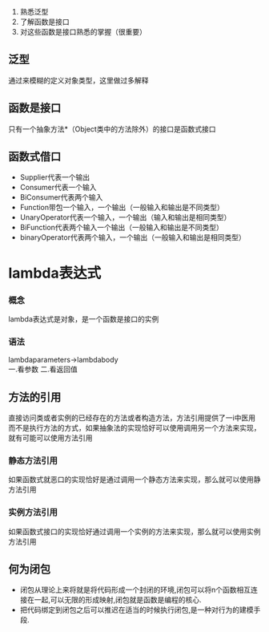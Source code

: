 1. 熟悉泛型
2. 了解函数是接口
3. 对这些函数是接口熟悉的掌握（很重要）

## 泛型
通过<T>来模糊的定义对象类型，这里做过多解释

## 函数是接口
只有一个抽象方法*（Object类中的方法除外）的接口是函数式接口

## 函数式借口
- Supplier代表一个输出
- Consumer代表一个输入
- BiConsumer代表两个输入
- Function带包一个输入，一个输出（一般输入和输出是不同类型）
- UnaryOperator代表一个输入，一个输出（输入和输出是相同类型）
- BiFunction代表两个输入一个输出（一般输入和输出是不同类型）
- binaryOperator代表两个输入，一个输出（一般输入和输出是相同类型）

# lambda表达式
### 概念
lambda表达式是对象，是一个函数是接口的实例
### 语法
lambdaparameters->lambdabody  
一.看参数
二.看返回值

## 方法的引用
直接访问类或者实例的已经存在的方法或者构造方法，方法引用提供了一i中医用而不是执行方法的方式，如果抽象法的实现恰好可以使用调用另一个方法来实现，就有可能可以使用方法引用

### 静态方法引用
如果函数式就恶口的实现恰好是通过调用一个静态方法来实现，那么就可以使用静方法引用

### 实例方法引用
如果函数式接口的实现恰好通过调用一个实例的方法来实现，那么就可以使用实例方法引用

## 何为闭包

- 闭包从理论上来将就是将代码形成一个封闭的环境,闭包可以将n个函数相互连接在一起,可以无限的形成映射,闭包就是函数是编程的核心.
- 把代码绑定到闭包之后可以推迟在适当的时候执行闭包,是一种对行为的建模手段.